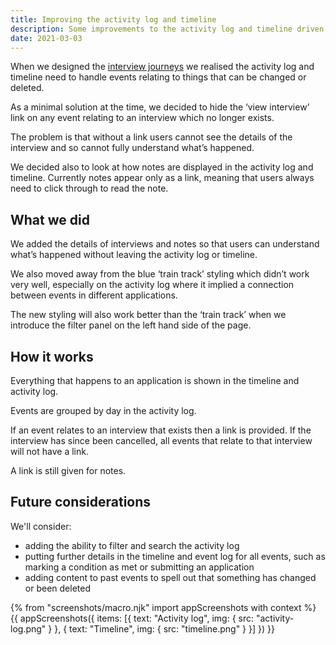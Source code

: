 ```yaml
---
title: Improving the activity log and timeline
description: Some improvements to the activity log and timeline driven by the need accomodate interviews that can be changed or cancelled
date: 2021-03-03
---
```


When we designed the [interview journeys](/manage-teacher-training-applications/interviews-iteration-3/) we realised the activity log and timeline need to handle events relating to things that can be changed or deleted.

As a minimal solution at the time, we decided to hide the ‘view interview’ link on any event relating to an interview which no longer exists.

The problem is that without a link users cannot see the details of the interview and so cannot fully understand what’s happened.

We decided also to look at how notes are displayed in the activity log and timeline. Currently notes appear only as a link, meaning that users always need to click through to read the note.

## What we did

We added the details of interviews and notes so that users can understand what’s happened without leaving the activity log or timeline.

We also moved away from the blue ‘train track’ styling which didn’t work very well, especially on the activity log where it implied a connection between events in different applications.

The new styling will also work better than the ‘train track’ when we introduce the filter panel on the left hand side of the page.

## How it works

Everything that happens to an application is shown in the timeline and activity log.

Events are grouped by day in the activity log.

If an event relates to an interview that exists then a link is provided. If the interview has since been cancelled, all events that relate to that interview will not have a link.

A link is still given for notes.

## Future considerations

We'll consider:

- adding the ability to filter and search the activity log
- putting further details in the timeline and event log for all events, such as marking a condition as met or submitting an application
- adding content to past events to spell out that something has changed or been deleted

{% from "screenshots/macro.njk" import appScreenshots with context %}
{{ appScreenshots({
  items: [{
    text: "Activity log",
    img: {
      src: "activity-log.png"
    }
  }, {
    text: "Timeline",
    img: {
      src: "timeline.png"
    }
  }]
}) }}
